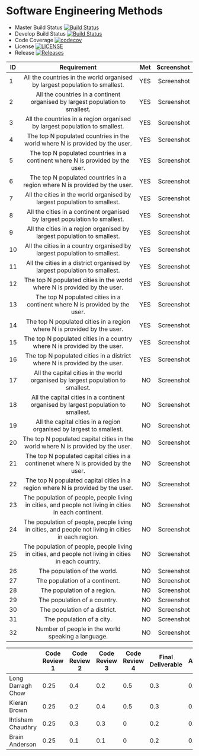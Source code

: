 # Software Engineering Methods

- Master Build Status [![Build Status](https://travis-ci.com/LongDarragh/sem.svg?branch=master)](https://travis-ci.com/LongDarragh/sem)
- Develop Build Status [![Build Status](https://travis-ci.com/LongDarragh/sem.svg?branch=develop)](https://travis-ci.com/LongDarragh/sem)
- Code Coverage [![codecov](https://codecov.io/gh/Kieran813/sem/branch/master/graph/badge.svg)](https://codecov.io/gh/Kieran813/sem)
- License [![LICENSE](https://img.shields.io/github/license/LongDarragh/sem.svg?style=flat-square)](https://github.com/LongDarragh/sem/blob/master/LICENSE)
- Release [![Releases](https://img.shields.io/github/release/LongDarragh/sem/all.svg?style=flat-square)](https://github.com/LongDarragh/sem/releases)

| ID | Requirement | Met | Screenshot |
| ------------- |:-------------:| -----:| ----:|
| 1 | All the countries in the world organised by largest population to smallest. | YES | Screenshot |
| 2 | All the countries in a continent organised by largest population to smallest. | YES | Screenshot |
| 3 | All the countries in a region organised by largest population to smallest. | YES | Screenshot |
| 4 | The top N populated countries in the world where N is provided by the user. | YES | Screenshot |
| 5 | The top N populated countries in a continent where N is provided by the user. | YES | Screenshot |
| 6 | The top N populated countries in a region where N is provided by the user. | YES | Screenshot |
| 7 | All the cities in the world organised by largest population to smallest. | YES | Screenshot |
| 8 | All the cities in a continent organised by largest population to smallest. | YES | Screenshot |
| 9 | All the cities in a region organised by largest population to smallest. | YES | Screenshot |
| 10 | All the cities in a country organised by largest population to smallest. | YES | Screenshot |
| 11 | All the cities in a district organised by largest population to smallest. | YES | Screenshot |
| 12 | The top N populated cities in the world where N is provided by the user. | YES | Screenshot |
| 13 | The top N populated cities in a continent where N is provided by the user. | YES | Screenshot |
| 14 | The top N populated cities in a region where N is provided by the user. | YES | Screenshot |
| 15 | The top N populated cities in a country where N is provided by the user. | YES | Screenshot |
| 16 | The top N populated cities in a district where N is provided by the user. | YES | Screenshot |
| 17 | All the capital cities in the world organised by largest population to smallest. | NO | Screenshot |
| 18 | All the capital cities in a continent organised by largest population to smallest. | NO | Screenshot |
| 19 | All the capital cities in a region organised by largest to smallest. | NO | Screenshot |
| 20 | The top N populated capital cities in the world where N is provided by the user. | NO | Screenshot |
| 21 | The top N populated capital cities in a continenet where N is provided by the user. | NO | Screenshot |
| 22 | The top N populated capital cities in a region where N is provided by the user. | NO | Screenshot |
| 23 | The population of people, people living in cities, and people not living in cities in each continent. | NO | Screenshot |
| 24 | The population of people, people living in cities, and people not living in cities in each region. | NO | Screenshot |
| 25 | The population of people, people living in cities, and people not living in cities in each country. | NO | Screenshot |
| 26 | The population of the world. | NO | Screenshot |
| 27 | The population of a continent. | NO | Screenshot |
| 28 | The population of a region. | NO | Screenshot |
| 29 | The population of a country. | NO | Screenshot |
| 30 | The population of a district. | NO | Screenshot |
| 31 | The population of a city. | NO | Screenshot |
| 32 | Number of people in the world speaking a language. | NO | Screenshot |



|                   | Code Review 1 | Code Review 2 | Code Review 3 | Code Review 4 | Final Deliverable | Average |
| ------------- | ------------- | ----- | ----- | ----- | ----- | ----- |
| Long Darragh Chow | 0.25           | 0.4           | 0.2           | 0.5           | 0.3               | 0.33    |
| Kieran Brown      | 0.25           | 0.2           | 0.4           | 0.5           | 0.3               | 0.33    |
| Ihtisham Chaudhry | 0.25           | 0.3           | 0.3           | 0             | 0.2               | 0.21    |
| Brain Anderson    | 0.25           | 0.1           | 0.1           | 0             | 0.2               | 0.13    |
